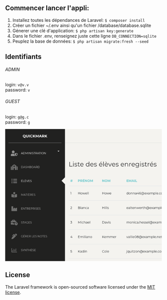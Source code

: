 
## Commencer lancer l'appli:
1) Installez toutes les dépendances de Laravel: `$ composer install`
2) Créer un fichier ~/.env ainsi qu'un fichier /database/database.sqlite
3) Génerer une clé d'application: `$ php artisan key:generate`
4) Dans le fichier .env, renseignez juste cette ligne `DB_CONNECTION=sqlite`
5) Peuplez la base de données: `$ php artisan migrate:fresh --seed` 

## Identifiants
###### ADMIN
login: `v@v.v`<br />
password: `v`

###### GUEST
login: `g@g.c` <br />
password: `g`


![screenshot](https://github.com/VincentLD/QuickMark/blob/master/public/images/Capture%20d%E2%80%99%C3%A9cran%202022-01-22%20%C3%A0%2016.15.34.png)

## License
The Laravel framework is open-sourced software licensed under the [MIT license](https://opensource.org/licenses/MIT).
